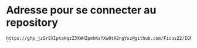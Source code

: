 # Adresse pour se connecter au repository

```
https://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@github.com/Ficus22/IGN.git
``
